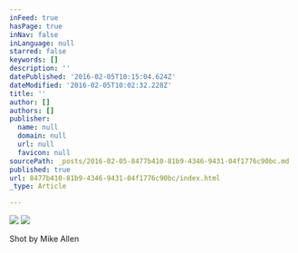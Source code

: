 ```yaml
---
inFeed: true
hasPage: true
inNav: false
inLanguage: null
starred: false
keywords: []
description: ''
datePublished: '2016-02-05T10:15:04.624Z'
dateModified: '2016-02-05T10:02:32.228Z'
title: ''
author: []
authors: []
publisher:
  name: null
  domain: null
  url: null
  favicon: null
sourcePath: _posts/2016-02-05-8477b410-81b9-4346-9431-04f1776c90bc.md
published: true
url: 8477b410-81b9-4346-9431-04f1776c90bc/index.html
_type: Article

---
```

![](https://the-grid-user-content.s3-us-west-2.amazonaws.com/67670882-5c4d-4050-90a4-f19e9bb9f768.jpg)
![](https://the-grid-user-content.s3-us-west-2.amazonaws.com/bcefba31-4012-4f93-953b-8b0512facbd3.jpg)

Shot by Mike Allen